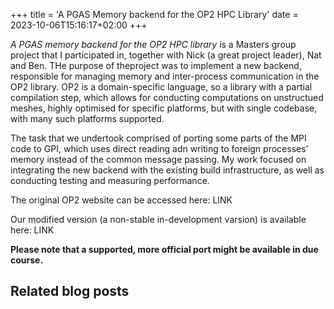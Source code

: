 +++
title = 'A PGAS Memory backend for the OP2 HPC Library'
date = 2023-10-06T15:16:17+02:00
+++

_A PGAS memory backend for the OP2 HPC library_ is a Masters group project that I participated in, together with Nick (a great project leader), Nat and Ben. THe purpose of theproject was to implement a new backend, responsible for managing memory and inter-process communication in the OP2 library. OP2 is a domain-specific language, so a library with a partial compilation step, which allows for conducting computations on unstructued meshes, highly optimised for specific platforms, but with single codebase, with many such platforms supported. 

The task that we undertook comprised of porting some parts of the MPI code to GPI, which uses direct reading adn writing to foreign processes' memory instead of the common message passing. My work focused on integrating the new backend with the existing build infrastructure, as well as conducting testing and measuring performance.

The original OP2 website can be accessed here: LINK

Our modified version (a non-stable in-development varsion) is available here: LINK

__Please note that a supported, more official port might be available in due course.__


## Related blog posts
